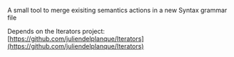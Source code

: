 A small tool to merge exisiting semantics actions in a new Syntax grammar file

Depends on the Iterators project: [https://github.com/juliendelplanque/Iterators](https://github.com/juliendelplanque/Iterators)
